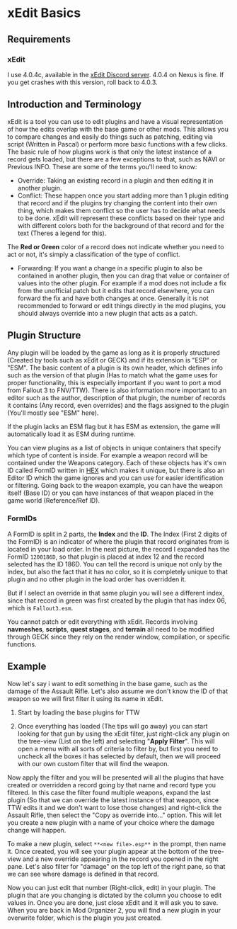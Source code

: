 ﻿# xEdit Basics

## Requirements
### xEdit 
I use 4.0.4c, available in the [xEdit Discord server](https://discord.gg/5t8RnNQ). 4.0.4 on Nexus is
fine. If you get crashes with this version, roll back to 4.0.3.

## Introduction and Terminology
xEdit is a tool you can use to edit plugins and have a visual representation of how the edits 
overlap with the base game or other mods. This allows you to compare changes and easily do things 
such as patching, editing via script (Written in Pascal) or perform more basic functions with a few 
clicks. The basic rule of how plugins work is that only the latest instance of a record gets loaded,
but there are a few exceptions to that, such as NAVI or Previous INFO. These are some of the terms 
you'll need to know: 

- Override: Taking an existing record in a plugin and then editing it in another plugin.
- Conflict: These happen once you start adding more than 1 plugin editing that record and if the 
plugins try changing the content into their own thing, which makes them conflict so the user has to 
decide what needs to be done. xEdit will represent these conflicts based on their type and with 
different colors both for the background of that record and for the text (Theres a legend for this).

The **Red or Green** color of a record does not indicate whether you need to act or not, it's simply
a classification of the type of conflict.

- Forwarding: If you want a change in a specific plugin to also be contained in another plugin, then
you can drag that value or container of values into the other plugin. For example if a mod does not 
include a fix from the unofficial patch but it edits that record elsewhere, you can forward the fix 
and have both changes at once. Generally it is not recommended to forward or edit things directly in
the mod plugins, you should always override into a new plugin that acts as a patch.

## Plugin Structure
Any plugin will be loaded by the game as long as it is properly structured (Created by tools such as
xEdit or GECK) and if its extension is "ESP" or "ESM". The basic content of a plugin is its own 
header, which defines info such as the version of that plugin (Has to match what the game uses for 
proper functionality, this is especially important if you want to port a mod from Fallout 3 to 
FNV/TTW). There is also information more important to an editor such as the author, description of 
that plugin, the number of records it contains (Any record, even overrides) and the flags assigned 
to the plugin (You'll mostly see "ESM" here). 

If the plugin lacks an ESM flag but it has ESM as extension, the game will automatically load it as 
ESM during runtime.

You can view plugins as a list of objects in unique containers that specify which type of content is
inside. For example a weapon record will be contained under the Weapons category. Each of these 
objects has it's own ID called FormID written in [HEX](https://en.wikipedia.org/wiki/Hexadecimal) 
which makes it unique, but there is also an Editor ID which the game ignores and you can use for 
easier identification or filtering. Going back to the weapon example, you can have the weapon itself
(Base ID) or you can have instances of that weapon placed in the game world (Reference/Ref ID).

### FormIDs
A FormID is split in 2 parts, the **Index** and the **ID**. The Index (First 2 digits of the FormID)
is an indicator of where the plugin that record originates from is located in your load order. In 
the next picture, the record I expanded has the FormID `1200186D`, so that plugin is placed at index 
12 and the record selected has the ID 186D. You can tell the record is unique not only by the index,
but also the fact that it has no color, so it is completely unique to that plugin and no other 
plugin in the load order has overridden it. 

But if I select an override in that same plugin you will see a different index, since that record in
green was first created by the plugin that has index 06, which is `Fallout3.esm`. 

You cannot patch or edit everything with xEdit. Records involving **navmeshes**, **scripts**, 
**quest stages**, and **terrain** all need to be modified through GECK since they rely on the render
window, compilation, or specific functions.

## Example
Now let's say i want to edit something in the base game, such as the damage of the Assault Rifle. 
Let's also assume we don't know the ID of that weapon so we will first filter it using its name in 
xEdit. 

1. Start by loading the base plugins for TTW

1. Once everything has loaded (The tips will go away) you can start looking for that gun by using 
the xEdit filter, just right-click any plugin on the tree-view (List on the left) and selecting 
"**Apply Filter**". This will open a menu with all sorts of criteria to filter by, but first you 
need to uncheck all the boxes it has selected by default, then we will proceed with our own custom 
filter that will find the weapon.

Now apply the filter and you will be presented will all the plugins that have created or overridden 
a record going by that name and record type you filtered. In this case the filter found multiple 
weapons, expand the last plugin (So that we can override the latest instance of that weapon, since 
TTW edits it and we don't want to lose those changes) and right-click the Assault Rifle, then select
the "Copy as override into..." option. This will let you create a new plugin with a name of your 
choice where the damage change will happen. 

To make a new plugin, select `**<new file>.esp**` in the prompt, then name it. Once created, you 
will see your plugin appear at the bottom of the tree-view and a new override appearing in the 
record you opened in the right pane. Let's also filter for "damage" on the top left of the right 
pane, so that we can see where damage is defined in that record. 

Now you can just edit that number (Right-click, edit) in your plugin. The plugin that are you 
changing is dictated by the column you choose to edit values in. Once you are done, just close xEdit
and it will ask you to save. When you are back in Mod Organizer 2, you will find a new plugin in 
your overwrite folder, which is the plugin you just created. 
